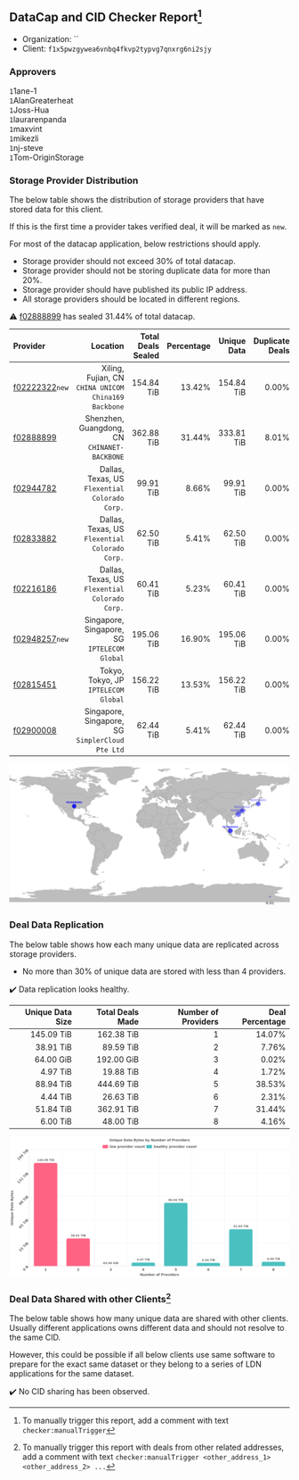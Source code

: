 ## DataCap and CID Checker Report[^1]
 - Organization: ``
 - Client: `f1x5pwzgywea6vnbq4fkvp2typvg7qnxrg6ni2sjy`
### Approvers
`1`1ane-1<br/>`1`AlanGreaterheat<br/>`1`Joss-Hua<br/>`1`laurarenpanda<br/>`1`maxvint<br/>`1`mikezli<br/>`1`nj-steve<br/>`1`Tom-OriginStorage


### Storage Provider Distribution
The below table shows the distribution of storage providers that have stored data for this client.

If this is the first time a provider takes verified deal, it will be marked as `new`.

For most of the datacap application, below restrictions should apply.
 - Storage provider should not exceed 30% of total datacap.
 - Storage provider should not be storing duplicate data for more than 20%.
 - Storage provider should have published its public IP address.
 - All storage providers should be located in different regions.

⚠️ [f02888899](https://filfox.info/en/address/f02888899) has sealed 31.44% of total datacap.

| Provider                                                    |                                                Location | Total Deals Sealed | Percentage | Unique Data | Duplicate Deals |
| :---------------------------------------------------------- | ------------------------------------------------------: | -----------------: | ---------: | ----------: | --------------: |
| [f02222322](https://filfox.info/en/address/f02222322)`new`  | Xiling, Fujian, CN<br/>`CHINA UNICOM China169 Backbone` |         154.84 TiB |     13.42% |  154.84 TiB |           0.00% |
| [f02888899](https://filfox.info/en/address/f02888899)       |         Shenzhen, Guangdong, CN<br/>`CHINANET-BACKBONE` |         362.88 TiB |     31.44% |  333.81 TiB |           8.01% |
| [f02944782](https://filfox.info/en/address/f02944782)       |       Dallas, Texas, US<br/>`Flexential Colorado Corp.` |          99.91 TiB |      8.66% |   99.91 TiB |           0.00% |
| [f02833882](https://filfox.info/en/address/f02833882)       |       Dallas, Texas, US<br/>`Flexential Colorado Corp.` |          62.50 TiB |      5.41% |   62.50 TiB |           0.00% |
| [f02216186](https://filfox.info/en/address/f02216186)       |       Dallas, Texas, US<br/>`Flexential Colorado Corp.` |          60.41 TiB |      5.23% |   60.41 TiB |           0.00% |
| [f02948257](https://filfox.info/en/address/f02948257)`new`  |         Singapore, Singapore, SG<br/>`IPTELECOM Global` |         195.06 TiB |     16.90% |  195.06 TiB |           0.00% |
| [f02815451](https://filfox.info/en/address/f02815451)       |                 Tokyo, Tokyo, JP<br/>`IPTELECOM Global` |         156.22 TiB |     13.53% |  156.22 TiB |           0.00% |
| [f02900008](https://filfox.info/en/address/f02900008)       |     Singapore, Singapore, SG<br/>`SimplerCloud Pte Ltd` |          62.44 TiB |      5.41% |   62.44 TiB |           0.00% |

<img src="https://raw.githubusercontent.com/data-preservation-programs/filplus-checker-assets/main/filecoin-project/filecoin-plus-large-datasets/issues/2263/1709287924635.png"/>

### Deal Data Replication
The below table shows how each many unique data are replicated across storage providers.

- No more than 30% of unique data are stored with less than 4 providers.

✔️ Data replication looks healthy.

| Unique Data Size | Total Deals Made | Number of Providers | Deal Percentage |
| ---------------: | ---------------: | ------------------: | --------------: |
|       145.09 TiB |       162.38 TiB |                   1 |          14.07% |
|        38.91 TiB |        89.59 TiB |                   2 |           7.76% |
|        64.00 GiB |       192.00 GiB |                   3 |           0.02% |
|         4.97 TiB |        19.88 TiB |                   4 |           1.72% |
|        88.94 TiB |       444.69 TiB |                   5 |          38.53% |
|         4.44 TiB |        26.63 TiB |                   6 |           2.31% |
|        51.84 TiB |       362.91 TiB |                   7 |          31.44% |
|         6.00 TiB |        48.00 TiB |                   8 |           4.16% |

<img src="https://raw.githubusercontent.com/data-preservation-programs/filplus-checker-assets/main/filecoin-project/filecoin-plus-large-datasets/issues/2263/1709287925232.png"/>

### Deal Data Shared with other Clients[^3]
The below table shows how many unique data are shared with other clients.
Usually different applications owns different data and should not resolve to the same CID.

However, this could be possible if all below clients use same software to prepare for the exact same dataset or they belong to a series of LDN applications for the same dataset.

✔️ No CID sharing has been observed.

[^1]: To manually trigger this report, add a comment with text `checker:manualTrigger`

[^2]: Deals from those addresses are combined into this report as they are specified with `checker:manualTrigger`

[^3]: To manually trigger this report with deals from other related addresses, add a comment with text `checker:manualTrigger <other_address_1> <other_address_2> ...`
